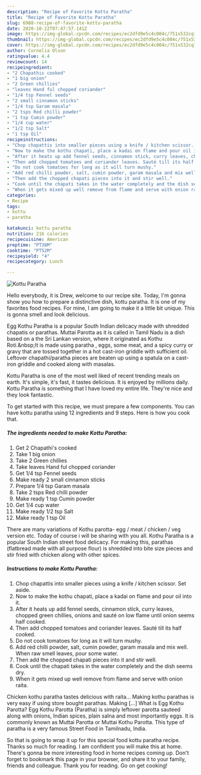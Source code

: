 ```yaml
---
description: "Recipe of Favorite Kottu Paratha"
title: "Recipe of Favorite Kottu Paratha"
slug: 6988-recipe-of-favorite-kottu-paratha
date: 2020-10-22T07:47:57.141Z
image: https://img-global.cpcdn.com/recipes/ec2dfd9e5c4c004c/751x532cq70/kottu-paratha-recipe-main-photo.jpg
thumbnail: https://img-global.cpcdn.com/recipes/ec2dfd9e5c4c004c/751x532cq70/kottu-paratha-recipe-main-photo.jpg
cover: https://img-global.cpcdn.com/recipes/ec2dfd9e5c4c004c/751x532cq70/kottu-paratha-recipe-main-photo.jpg
author: Cornelia Olson
ratingvalue: 4.4
reviewcount: 14
recipeingredient:
- "2 Chapathis cooked"
- "1 big onion"
- "2 Green chillies"
- "leaves Hand ful chopped coriander"
- "1/4 tsp Fennel seeds"
- "2 small cinnamon sticks"
- "1/4 tsp Garam masala"
- "2 tsps Red chilli powder"
- "1 tsp Cumin powder"
- "1/4 cup water"
- "1/2 tsp Salt"
- "1 tsp Oil"
recipeinstructions:
- "Chop chapattis into smaller pieces using a knife / kitchen scissor. Set aside."
- "Now to make the kothu chapati, place a kadai on flame and pour oil into it."
- "After it heats up add fennel seeds, cinnamon stick, curry leaves, chopped green chillies, onions and sauté on low flame until onion seems half cooked."
- "Then add chopped tomatoes and coriander leaves. Sauté till its half cooked."
- "Do not cook tomatoes for long as it will turn mushy."
- "Add red chilli powder, salt, cumin powder, garam masala and mix well. When raw smell leaves, pour some water."
- "Then add the chopped chapati pieces into it and stir well."
- "Cook until the chapati takes in the water completely and the dish seems dry."
- "When it gets mixed up well remove from flame and serve with onion raita."
categories:
- Recipe
tags:
- kottu
- paratha

katakunci: kottu paratha 
nutrition: 216 calories
recipecuisine: American
preptime: "PT38M"
cooktime: "PT52M"
recipeyield: "4"
recipecategory: Lunch

---
```



![Kottu Paratha](https://img-global.cpcdn.com/recipes/ec2dfd9e5c4c004c/751x532cq70/kottu-paratha-recipe-main-photo.jpg)

Hello everybody, it is Drew, welcome to our recipe site. Today, I'm gonna show you how to prepare a distinctive dish, kottu paratha. It is one of my favorites food recipes. For mine, I am going to make it a little bit unique. This is gonna smell and look delicious.

Egg Kothu Paratha is a popular South Indian delicacy made with shredded chapatis or parathas. Muttai Parotta as it is called in Tamil Nadu is a dish based on a the Sri Lankan version, where it originated as Kothu Roti.&amp;nbsp;It is made using paratha , eggs, some meat, and a spicy curry or gravy that are tossed together in a hot cast-iron griddle with sufficient oil. Leftover chapathi/paratha pieces are beaten up using a spatula on a cast-iron griddle and cooked along with masalas.

Kottu Paratha is one of the most well liked of recent trending meals on earth. It's simple, it's fast, it tastes delicious. It is enjoyed by millions daily. Kottu Paratha is something that I have loved my entire life. They're nice and they look fantastic.


To get started with this recipe, we must prepare a few components. You can have kottu paratha using 12 ingredients and 9 steps. Here is how you cook that.

<!--inarticleads1-->

##### The ingredients needed to make Kottu Paratha:

1. Get 2 Chapathi&#39;s cooked
1. Take 1 big onion
1. Take 2 Green chillies
1. Take leaves Hand ful chopped coriander
1. Get 1/4 tsp Fennel seeds
1. Make ready 2 small cinnamon sticks
1. Prepare 1/4 tsp Garam masala
1. Take 2 tsps Red chilli powder
1. Make ready 1 tsp Cumin powder
1. Get 1/4 cup water
1. Make ready 1/2 tsp Salt
1. Make ready 1 tsp Oil


There are many variations of Kothu parotta- egg / meat / chicken / veg version etc. Today of course i will be sharing with you all. Kothu Paratha is a popular South Indian street food delicacy. For making this, parathas (flatbread made with all purpose flour) is shredded into bite size pieces and stir fried with chicken along with other spices. 

<!--inarticleads2-->

##### Instructions to make Kottu Paratha:

1. Chop chapattis into smaller pieces using a knife / kitchen scissor. Set aside.
1. Now to make the kothu chapati, place a kadai on flame and pour oil into it.
1. After it heats up add fennel seeds, cinnamon stick, curry leaves, chopped green chillies, onions and sauté on low flame until onion seems half cooked.
1. Then add chopped tomatoes and coriander leaves. Sauté till its half cooked.
1. Do not cook tomatoes for long as it will turn mushy.
1. Add red chilli powder, salt, cumin powder, garam masala and mix well. When raw smell leaves, pour some water.
1. Then add the chopped chapati pieces into it and stir well.
1. Cook until the chapati takes in the water completely and the dish seems dry.
1. When it gets mixed up well remove from flame and serve with onion raita.


Chicken kothu paratha tastes delicious with raita… Making kothu parathas is very easy if using store bought parathas. Making […] What is Egg Kothu Parotta? Egg Kothu Parotta (Paratha) is simply leftover parotta sauteed along with onions, Indian spices, plain salna and most importantly eggs. It is commonly known as Muttai Parotta or Muttai Kothu Parotta. This type of paratha is a very famous Street Food in Tamilnadu, India. 

So that is going to wrap it up for this special food kottu paratha recipe. Thanks so much for reading. I am confident you will make this at home. There's gonna be more interesting food in home recipes coming up. Don't forget to bookmark this page in your browser, and share it to your family, friends and colleague. Thank you for reading. Go on get cooking!
